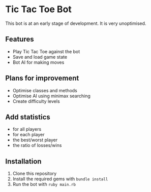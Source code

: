 # Tic Tac Toe Bot
This bot is at an early stage of development. It is very unoptimised.

## Features

- Play Tic Tac Toe against the bot
- Save and load game state
- Bot AI for making moves

## Plans for improvement
- Optimise classes and methods
- Optimise AI using minimax searching
- Create difficulty levels
## Add statistics
- for all players
-  for each player
-  the best/worst player
-  the ratio of losses/wins

## Installation
1. Clone this repository
2. Install the required gems with `bundle install`
3. Run the bot with `ruby main.rb`
